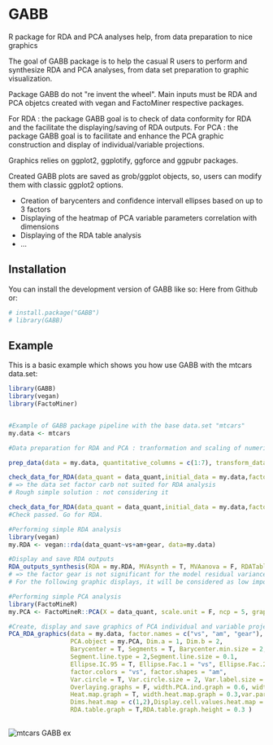 # GABB
R package for RDA and PCA analyses help, from data preparation to nice graphics

The goal of GABB package is to help the casual R users to perform and synthesize RDA and PCA analyses, from data set preparation to graphic visualization.

Package GABB do not "re invent the wheel". Main inputs must be RDA and PCA objetcs created with vegan and FactoMiner respective packages.

For RDA : the package GABB goal is to check of data conformity for RDA and the facilitate the displaying/saving of RDA outputs.
For PCA : the package GABB goal is to facilitate and enhance the PCA graphic construction and display of individual/variable projections.

Graphics relies on ggplot2, ggplotify, ggforce and ggpubr packages. 

Created GABB plots are saved as grob/ggplot objects, so, users can modify them with classic ggplot2 options.
- Creation of barycenters and confidence intervall ellipses based on up to 3 factors
- Displaying of the heatmap of PCA variable parameters correlation with dimensions 
- Displaying of the RDA table analysis
- ...

## Installation

You can install the development version of GABB like so:
Here from Github or:

``` r
# install.package("GABB")
# library(GABB)

```

## Example

This is a basic example which shows you how use GABB with the mtcars data.set:

``` r
library(GABB)
library(vegan)
library(FactoMiner)


#Example of GABB package pipeline with the base data.set "mtcars" 
my.data <- mtcars

#Data preparation for RDA and PCA : tranformation and scaling of numeric/quantitative variables

prep_data(data = my.data, quantitative_columns = c(1:7), transform_data_method = "log", scale_data = T)

check_data_for_RDA(data_quant = data_quant,initial_data = my.data,factor_names = c("vs", "am", "gear", "carb"))
# => the data set factor carb not suited for RDA analysis
# Rough simple solution : not considering it

check_data_for_RDA(data_quant = data_quant,initial_data = my.data,factor_names = c("vs", "am", "gear"))
#Check passed. Go for RDA.

#Performing simple RDA analysis
library(vegan)
my.RDA <- vegan::rda(data_quant~vs+am+gear, data=my.data)

#Display and save RDA outputs
RDA_outputs_synthesis(RDA = my.RDA, MVAsynth = T, MVAanova = F, RDATable = T)
# => the factor gear is not significant for the model residual variance modulations.
# For the following graphic displays, it will be considered as low importance factor.

#Performing simple PCA analysis
library(FactoMineR)
my.PCA <- FactoMineR::PCA(X = data_quant, scale.unit = F, ncp = 5, graph = F) 

#Create, display and save graphics of PCA individual and variable projections.
PCA_RDA_graphics(data = my.data, factor.names = c("vs", "am", "gear"), 
                 PCA.object = my.PCA, Dim.a = 1, Dim.b = 2,
                 Barycenter = T, Segments = T, Barycenter.min.size = 2, Ind.min.size = 1,
                 Segment.line.type = 2,Segment.line.size = 0.1,
                 Ellipse.IC.95 = T, Ellipse.Fac.1 = "vs", Ellipse.Fac.2 = "am",
                 factor.colors = "vs", factor.shapes = "am",
                 Var.circle = T, Var.circle.size = 2, Var.label.size = 5,
                 Overlaying.graphs = F, width.PCA.ind.graph = 0.6, width.PCA.var.graph = 0.4, 
                 Heat.map.graph = T, width.heat.map.graph = 0.3,var.parameter.heat.map = "cor",
                 Dims.heat.map = c(1,2),Display.cell.values.heat.map = T,Cluster.col.heat.map = T,Cluster.row.heat.map = T,
                 RDA.table.graph = T,RDA.table.graph.height = 0.3 )
  
``` 



![mtcars GABB ex](https://user-images.githubusercontent.com/46051356/220125152-5216451d-01c0-43ca-a8b7-b2c15f735407.png)
